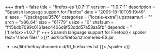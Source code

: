 +++
draft = false
title = "firefox-es 1.0.7-1"
version = "1.0.7-1"
description = "Spanish language support for Firefox"
date = "2005-10-10T05:19:49"
aliases = "/packages/3576"
categories = ['locale-extra']
upstreamurl = ""
arch = "x86_64"
size = "61779"
usize = "0"
sha1sum = "f45bdb7099c0161aec4406d8f53ddd57a58aa5fb"
depends = "['firefox>=1.0.7']"
+++
Spanish language support for Firefox{{< spoiler text="show files" >}}* usr/lib/firefox/chrome/es-ES.jar
* usr/lib/firefox/chrome/rc.d/10_firefox-es.txt
{{< /spoiler >}}